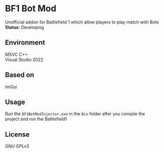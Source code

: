 # BF1 Bot Mod
Unofficial addon for Battlefield 1 which allow players to play match with Bots  
**Status**: Developing  

## Environment
MSVC C++  
Visual Studio 2022  

## Based on  
ImGui  

## Usage
Run the `BF1BotModInjector.exe` in the `Bin` folder after you compile the project and run the Battlefield1  

## License  
GNU GPLv3  
